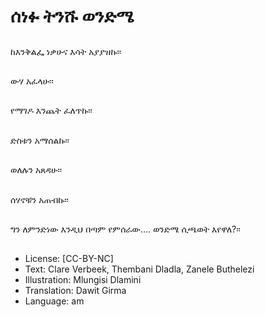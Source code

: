 # ሰነፉ ትንሹ ወንድሜ

##
ከእንቅልፌ ነቃሁና እሳት አያያዝኩ፡፡

##
ውሃ አፈላሁ፡፡

##
የማገዶ እንጨት ፈለጥኩ፡፡

##
ድስቱን አማሰልኩ፡፡

##
ወለሉን አጸዳሁ፡፡

##
ሰሃኖቹን አጠብኩ፡፡

##
ግን ለምንድነው እንዲህ በጣም የምሰራው…. ወንድሜ ሲጫወት እየዋለ?፡፡

##
* License: [CC-BY-NC]
* Text: Clare Verbeek, Thembani Dladla, Zanele Buthelezi
* Illustration: Mlungisi Dlamini
* Translation: Dawit Girma
* Language: am
